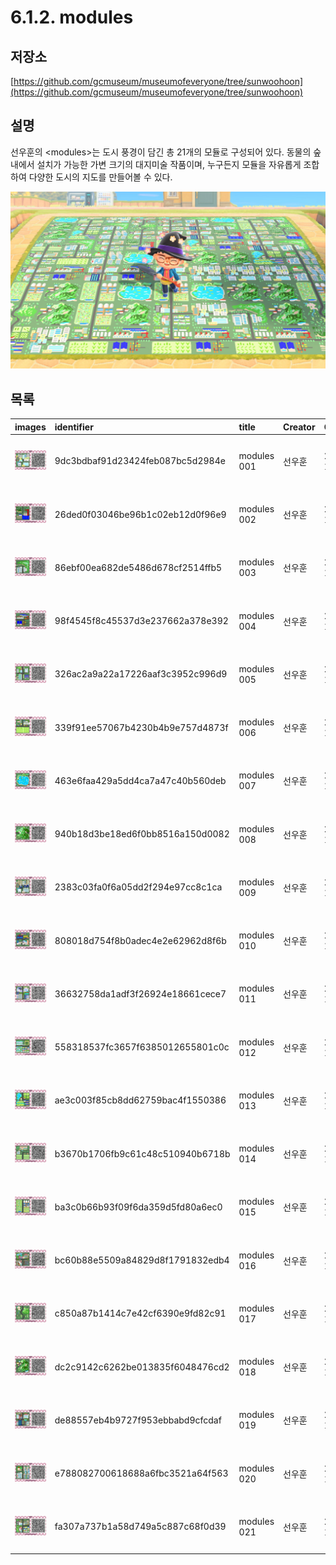 # 6.1.2. modules

## 저장소 

[https://github.com/gcmuseum/museumofeveryone/tree/sunwoohoon](https://github.com/gcmuseum/museumofeveryone/tree/sunwoohoon)

## 설명 

선우훈의 &lt;modules&gt;는 도시 풍경이 담긴 총 21개의 모듈로 구성되어 있다. 동물의 숲 내에서 설치가 가능한 가변 크기의 대지미술 작품이며,  누구든지 모듈을 자유롭게 조합하여 다양한 도시의 지도를 만들어볼 수 있다. 

![&#xC120;&#xC6B0;&#xD6C8;, &amp;lt;modules&amp;gt;, 2020, &#xB514;&#xC9C0;&#xD138; &#xC624;&#xBE0C;&#xC81D;&#xD2B8;, &#xAC00;&#xBCC0;&#xD06C;&#xAE30;, &#xBAA8;&#xB450;&#xC758; &#xBC15;&#xBB3C;&#xAD00;](../../.gitbook/assets/4-08_-%20%281%29.jpg)

## 목록 

| images | identifier | title | Creator | Created | dateAccepted | dateCopyrighted | publisher | contributor | type | format | extent | isFormatof | rights |
| :--- | :--- | :--- | :--- | :--- | :--- | :--- | :--- | :--- | :--- | :--- | :--- | :--- | :--- |
| ![](../../.gitbook/assets/9dc3bdbaf91d23424feb087bc5d2984e.jpg)  | 9dc3bdbaf91d23424feb087bc5d2984e | modules 001 | 선우훈 | 2020-10-25 | 2020-11-02 | 2020-12-14 | 경기도어린이박물관 | 미팅룸 | interactive resource | application/octet-stream | 620 byte | QR codes | 공공누리의 제 4유형 |
| ![](../../.gitbook/assets/26ded0f03046be96b1c02eb12d0f96e9.jpg)  | 26ded0f03046be96b1c02eb12d0f96e9 | modules 002 | 선우훈 | 2020-10-25 | 2020-11-02 | 2020-12-14 | 경기도어린이박물관 | 미팅룸 | interactive resource | application/octet-stream | 620 byte | QR codes | 공공누리의 제 4유형 |
| ![](../../.gitbook/assets/86ebf00ea682de5486d678cf2514ffb5.jpg)  | 86ebf00ea682de5486d678cf2514ffb5 | modules 003 | 선우훈 | 2020-10-25 | 2020-11-02 | 2020-12-14 | 경기도어린이박물관 | 미팅룸 | interactive resource | application/octet-stream | 620 byte | QR codes | 공공누리의 제 4유형 |
| ![](../../.gitbook/assets/98f4545f8c45537d3e237662a378e392.jpg)  | 98f4545f8c45537d3e237662a378e392 | modules 004 | 선우훈 | 2020-10-25 | 2020-11-02 | 2020-12-14 | 경기도어린이박물관 | 미팅룸 | interactive resource | application/octet-stream | 620 byte | QR codes | 공공누리의 제 4유형 |
| ![](../../.gitbook/assets/326ac2a9a22a17226aaf3c3952c996d9.jpg)  | 326ac2a9a22a17226aaf3c3952c996d9 | modules 005 | 선우훈 | 2020-10-25 | 2020-11-02 | 2020-12-14 | 경기도어린이박물관 | 미팅룸 | interactive resource | application/octet-stream | 620 byte | QR codes | 공공누리의 제 4유형 |
| ![](../../.gitbook/assets/339f91ee57067b4230b4b9e757d4873f.jpg)  | 339f91ee57067b4230b4b9e757d4873f | modules 006 | 선우훈 | 2020-10-25 | 2020-11-02 | 2020-12-14 | 경기도어린이박물관 | 미팅룸 | interactive resource | application/octet-stream | 620 byte | QR codes | 공공누리의 제 4유형 |
| ![](../../.gitbook/assets/463e6faa429a5dd4ca7a47c40b560deb.jpg)  | 463e6faa429a5dd4ca7a47c40b560deb | modules 007 | 선우훈 | 2020-10-25 | 2020-11-02 | 2020-12-14 | 경기도어린이박물관 | 미팅룸 | interactive resource | application/octet-stream | 620 byte | QR codes | 공공누리의 제 4유형 |
| ![](../../.gitbook/assets/940b18d3be18ed6f0bb8516a150d0082.jpg)  | 940b18d3be18ed6f0bb8516a150d0082 | modules 008 | 선우훈 | 2020-10-25 | 2020-11-02 | 2020-12-14 | 경기도어린이박물관 | 미팅룸 | interactive resource | application/octet-stream | 620 byte | QR codes | 공공누리의 제 4유형 |
| ![](../../.gitbook/assets/2383c03fa0f6a05dd2f294e97cc8c1ca.jpg)  | 2383c03fa0f6a05dd2f294e97cc8c1ca | modules 009 | 선우훈 | 2020-10-25 | 2020-11-02 | 2020-12-14 | 경기도어린이박물관 | 미팅룸 | interactive resource | application/octet-stream | 620 byte | QR codes | 공공누리의 제 4유형 |
| ![](../../.gitbook/assets/808018d754f8b0adec4e2e62962d8f6b.jpg)  | 808018d754f8b0adec4e2e62962d8f6b | modules 010 | 선우훈 | 2020-10-25 | 2020-11-02 | 2020-12-14 | 경기도어린이박물관 | 미팅룸 | interactive resource | application/octet-stream | 620 byte | QR codes | 공공누리의 제 4유형 |
| ![](../../.gitbook/assets/36632758da1adf3f26924e18661cece7.jpg)  | 36632758da1adf3f26924e18661cece7 | modules 011 | 선우훈 | 2020-10-25 | 2020-11-02 | 2020-12-14 | 경기도어린이박물관 | 미팅룸 | interactive resource | application/octet-stream | 620 byte | QR codes | 공공누리의 제 4유형 |
| ![](../../.gitbook/assets/558318537fc3657f6385012655801c0c.jpg)  | 558318537fc3657f6385012655801c0c | modules 012 | 선우훈 | 2020-10-25 | 2020-11-02 | 2020-12-14 | 경기도어린이박물관 | 미팅룸 | interactive resource | application/octet-stream | 620 byte | QR codes | 공공누리의 제 4유형 |
| ![](../../.gitbook/assets/ae3c003f85cb8dd62759bac4f1550386.jpg)  | ae3c003f85cb8dd62759bac4f1550386 | modules 013 | 선우훈 | 2020-10-25 | 2020-11-02 | 2020-12-14 | 경기도어린이박물관 | 미팅룸 | interactive resource | application/octet-stream | 620 byte | QR codes | 공공누리의 제 4유형 |
| ![](../../.gitbook/assets/b3670b1706fb9c61c48c510940b6718b.jpg)  | b3670b1706fb9c61c48c510940b6718b | modules 014 | 선우훈 | 2020-10-25 | 2020-11-02 | 2020-12-14 | 경기도어린이박물관 | 미팅룸 | interactive resource | application/octet-stream | 620 byte | QR codes | 공공누리의 제 4유형 |
| ![](../../.gitbook/assets/ba3c0b66b93f09f6da359d5fd80a6ec0.jpg)  | ba3c0b66b93f09f6da359d5fd80a6ec0 | modules 015 | 선우훈 | 2020-10-25 | 2020-11-02 | 2020-12-14 | 경기도어린이박물관 | 미팅룸 | interactive resource | application/octet-stream | 620 byte | QR codes | 공공누리의 제 4유형 |
| ![](../../.gitbook/assets/bc60b88e5509a84829d8f1791832edb4.jpg)  | bc60b88e5509a84829d8f1791832edb4 | modules 016 | 선우훈 | 2020-10-25 | 2020-11-02 | 2020-12-14 | 경기도어린이박물관 | 미팅룸 | interactive resource | application/octet-stream | 620 byte | QR codes | 공공누리의 제 4유형 |
| ![](../../.gitbook/assets/c850a87b1414c7e42cf6390e9fd82c91.jpg)  | c850a87b1414c7e42cf6390e9fd82c91 | modules 017 | 선우훈 | 2020-10-25 | 2020-11-02 | 2020-12-14 | 경기도어린이박물관 | 미팅룸 | interactive resource | application/octet-stream | 620 byte | QR codes | 공공누리의 제 4유형 |
| ![](../../.gitbook/assets/dc2c9142c6262be013835f6048476cd2.jpg)  | dc2c9142c6262be013835f6048476cd2 | modules 018 | 선우훈 | 2020-10-25 | 2020-11-02 | 2020-12-14 | 경기도어린이박물관 | 미팅룸 | interactive resource | application/octet-stream | 620 byte | QR codes | 공공누리의 제 4유형 |
| ![](../../.gitbook/assets/de88557eb4b9727f953ebbabd9cfcdaf.jpg)  | de88557eb4b9727f953ebbabd9cfcdaf | modules 019 | 선우훈 | 2020-10-25 | 2020-11-02 | 2020-12-14 | 경기도어린이박물관 | 미팅룸 | interactive resource | application/octet-stream | 620 byte | QR codes | 공공누리의 제 4유형 |
| ![](../../.gitbook/assets/e788082700618688a6fbc3521a64f563.jpg)  | e788082700618688a6fbc3521a64f563 | modules 020 | 선우훈 | 2020-10-25 | 2020-11-02 | 2020-12-14 | 경기도어린이박물관 | 미팅룸 | interactive resource | application/octet-stream | 620 byte | QR codes | 공공누리의 제 4유형 |
| ![](../../.gitbook/assets/fa307a737b1a58d749a5c887c68f0d39.jpg)  | fa307a737b1a58d749a5c887c68f0d39 | modules 021 | 선우훈 | 2020-10-25 | 2020-11-02 | 2020-12-14 | 경기도어린이박물관 | 미팅룸 | interactive resource | application/octet-stream | 620 byte | QR codes | 공공누리의 제 4유형 |

